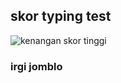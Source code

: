 ## skor typing test

![kenangan skor tinggi](https://raw.githubusercontent.com/GUANSRE/Kenangan-Irgi/main/irgi%2081%20wpm.png)
### irgi jomblo
